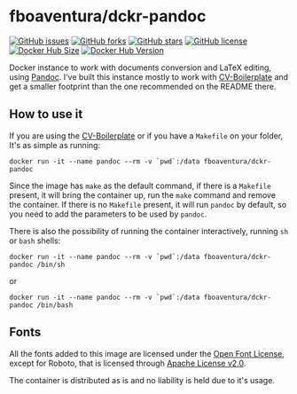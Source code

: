 # fboaventura/dckr-pandoc

[![GitHub issues](https://img.shields.io/github/issues/fboaventura/dckr-pandoc)](https://github.com/fboaventura/dckr-pandoc/issues) [![GitHub forks](https://img.shields.io/github/forks/fboaventura/dckr-pandoc)](https://github.com/fboaventura/dckr-pandoc/network) [![GitHub stars](https://img.shields.io/github/stars/fboaventura/dckr-pandoc)](https://github.com/fboaventura/dckr-pandoc/stargazers) [![GitHub license](https://img.shields.io/github/license/fboaventura/dckr-pandoc)](https://github.com/fboaventura/dckr-pandoc) [![Docker Hub Size](https://images.microbadger.com/badges/image/fboaventura/dckr-pandoc.svg)](https://microbadger.com/images/fboaventura/dckr-pandoc) [![Docker Hub Version](https://images.microbadger.com/badges/version/fboaventura/dckr-pandoc.svg)](https://microbadger.com/images/fboaventura/dckr-pandoc)

Docker instance to work with documents conversion and LaTeX editing, using [Pandoc](https://github.com/jgm/pandoc/).  I've built this instance mostly to work with [CV-Boilerplate] and get a smaller footprint than the one recommended on the README there.

## How to use it

If you are using the [CV-Boilerplate] or if you have a `Makefile` on your folder, It's as simple as running:

```(shell)
docker run -it --name pandoc --rm -v `pwd`:/data fboaventura/dckr-pandoc
```

Since the image has `make` as the default command, if there is a `Makefile` present, it will bring the container up, run the `make` command and remove the container.  If there is no `Makefile` present, it will run `pandoc` by default, so you need to add the parameters to be used by `pandoc`.

There is also the possibility of running the container interactively, running `sh` or `bash` shells:

```(shell)
docker run -it --name pandoc --rm -v `pwd`:/data fboaventura/dckr-pandoc /bin/sh
```

or

```(shell)
docker run -it --name pandoc --rm -v `pwd`:/data fboaventura/dckr-pandoc /bin/bash
```

## Fonts

All the fonts added to this image are licensed under the [Open Font License](http://scripts.sil.org/cms/scripts/page.php?site_id=nrsi&id=OFL_web), except for Roboto, that is licensed through [Apache License v2.0](http://www.apache.org/licenses/LICENSE-2.0).

The container is distributed as is and no liability is held due to it's usage.

[CV-Boilerplate]: https://gitlab.com/dimitrieh/curriculumvitae-ci-boilerplate
